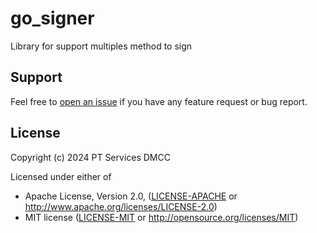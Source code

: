# go_signer
Library for support multiples method to sign

## Support

Feel free to [open an issue](https://github.com/agglayer/go_signer/issues/new) if you have any feature request or bug report.<br />


## License

Copyright (c) 2024 PT Services DMCC

Licensed under either of

* Apache License, Version 2.0, ([LICENSE-APACHE](LICENSE-APACHE) or http://www.apache.org/licenses/LICENSE-2.0)
* MIT license ([LICENSE-MIT](LICENSE-MIT) or http://opensource.org/licenses/MIT)